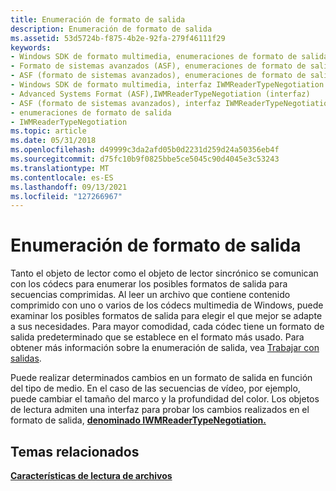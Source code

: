 ```yaml
---
title: Enumeración de formato de salida
description: Enumeración de formato de salida
ms.assetid: 53d5724b-f875-4b2e-92fa-279f46111f29
keywords:
- Windows SDK de formato multimedia, enumeraciones de formato de salida
- Formato de sistemas avanzados (ASF), enumeraciones de formato de salida
- ASF (formato de sistemas avanzados), enumeraciones de formato de salida
- Windows SDK de formato multimedia, interfaz IWMReaderTypeNegotiation
- Advanced Systems Format (ASF),IWMReaderTypeNegotiation (interfaz)
- ASF (formato de sistemas avanzados), interfaz IWMReaderTypeNegotiation
- enumeraciones de formato de salida
- IWMReaderTypeNegotiation
ms.topic: article
ms.date: 05/31/2018
ms.openlocfilehash: d49999c3da2afd05b0d2231d259d24a50356eb4f
ms.sourcegitcommit: d75fc10b9f0825bbe5ce5045c90d4045e3c53243
ms.translationtype: MT
ms.contentlocale: es-ES
ms.lasthandoff: 09/13/2021
ms.locfileid: "127266967"
---
```

# <a name="output-format-enumeration"></a>Enumeración de formato de salida

Tanto el objeto de lector como el objeto de lector sincrónico se comunican con los códecs para enumerar los posibles formatos de salida para secuencias comprimidas. Al leer un archivo que contiene contenido comprimido con uno o varios de los códecs multimedia de Windows, puede examinar los posibles formatos de salida para elegir el que mejor se adapte a sus necesidades. Para mayor comodidad, cada códec tiene un formato de salida predeterminado que se establece en el formato más usado. Para obtener más información sobre la enumeración de salida, vea [Trabajar con salidas](working-with-outputs.md).

Puede realizar determinados cambios en un formato de salida en función del tipo de medio. En el caso de las secuencias de vídeo, por ejemplo, puede cambiar el tamaño del marco y la profundidad del color. Los objetos de lectura admiten una interfaz para probar los cambios realizados en el formato de salida, [**denominado IWMReaderTypeNegotiation.**](/previous-versions/windows/desktop/api/wmsdkidl/nn-wmsdkidl-iwmreadertypenegotiation)

## <a name="related-topics"></a>Temas relacionados

<dl> <dt>

[**Características de lectura de archivos**](file-reading-features.md)
</dt> </dl>

 

 




